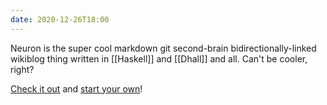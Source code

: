 ```yaml
---
date: 2020-12-26T18:00
---
```


Neuron is the super cool markdown git second-brain bidirectionally-linked
wikiblog thing written in [[Haskell]] and [[Dhall]] and all. Can't be cooler,
right?

[Check it out](https://neuron.zettel.page/) and
[start your own](https://github.com/srid/neuron-template/generate)!
